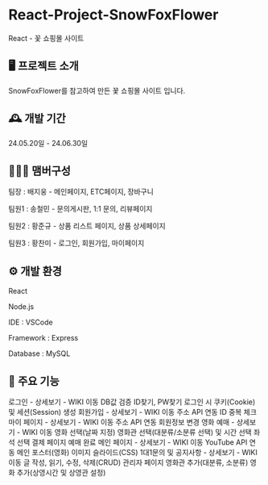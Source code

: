# React-Project-SnowFoxFlower
React - 꽃 쇼핑몰 사이트

## 🖥️ 프로젝트 소개
SnowFoxFlower를 참고하여 만든 꾳 쇼핑몰 사이트 입니다.

## 🕰️ 개발 기간
24.05.20일 - 24.06.30일
## 🧑‍🤝‍🧑 맴버구성
팀장 : 배지웅 - 메인페이지, ETC페이지, 장바구니

팀원1 : 송철민 - 문의게시판, 1:1 문의, 리뷰페이지

팀원2 : 황준규 - 상품 리스트 페이지, 상품 상세페이지

팀원3 : 황찬미 - 로그인, 회원가입, 마이페이지

## ⚙️ 개발 환경
React 

Node.js

IDE : VSCode

Framework : Express

Database : MySQL

## 📌 주요 기능
로그인 - 상세보기 - WIKI 이동
DB값 검증
ID찾기, PW찾기
로그인 시 쿠키(Cookie) 및 세션(Session) 생성
회원가입 - 상세보기 - WIKI 이동
주소 API 연동
ID 중복 체크
마이 페이지 - 상세보기 - WIKI 이동
주소 API 연동
회원정보 변경
영화 예매 - 상세보기 - WIKI 이동
영화 선택(날짜 지정)
영화관 선택(대분류/소분류 선택) 및 시간 선택
좌석 선택
결제 페이지
예매 완료
메인 페이지 - 상세보기 - WIKI 이동
YouTube API 연동
메인 포스터(영화) 이미지 슬라이드(CSS)
1대1문의 및 공지사항 - 상세보기 - WIKI 이동
글 작성, 읽기, 수정, 삭제(CRUD)
관리자 페이지
영화관 추가(대분류, 소분류)
영화 추가(상영시간 및 상영관 설정)

